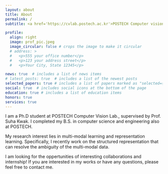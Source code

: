 ```yaml
---
layout: about
title: About
permalink: /
subtitle: <a href='https://cvlab.postech.ac.kr'>POSTECH Computer vision lab.</a> kdwon@postech.ac.kr

profile:
  align: right
  image: prof_pic.jpeg
  image_circular: false # crops the image to make it circular
  # address: >
  #   <p>555 your office number</p>
  #   <p>123 your address street</p>
  #   <p>Your City, State 12345</p>

news: true  # includes a list of news items
# latest_posts: true  # includes a list of the newest posts
selected_papers: true # includes a list of papers marked as "selected={true}"
social: true  # includes social icons at the bottom of the page
education: true # includes a list of education items
honors: true
services: true
---
```


I am a Ph.D student at POSTECH Computer Vision Lab., supervised by Prof. Suha Kwak.
I completed my B.S. in computer science and engineering also at POSTECH.

My research interest lies in multi-modal learning and representation learning.
Specifically, I recently work on the structured representation that can resolve the ambiguity of the multi-modal data. 

I am looking for the oppertunities of interesting collaborations and internship! 
If you are interested in my works or have any questions, please feel free to contact me.
